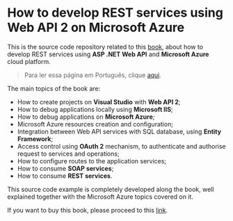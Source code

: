 # How to develop REST services using Web API 2 on Microsoft Azure

This is the source code repository related to this [book](https://www.casadocodigo.com.br/products/livro-web-services-rest), about how to develop REST services using **ASP .NET Web API** and **Microsoft Azure** cloud platform. 



>  Para ler essa página em Português, clique [aqui](https://github.com/siecola/WebAPIBook/blob/master/README.pt-br.md).



The main topics of the book are:

- How to create projects on **Visual Studio** with **Web API 2**;
- How to debug applications locally using **Microsoft IIS**;
- How to debug applications on **Microsoft Azure**;
- Microsoft Azure resources creation and configuration;
- Integration between Web API services with SQL database, using **Entity Framework**;
- Access control using **OAuth 2** mechanism, to authenticate and authorise request to services and operations;
- How to configure routes to the application services;
- How to consume **SOAP services**;
- How to consume **REST services**.



This source code example is completely developed along the book, well explained together with the Microsoft Azure topics covered on it.

If you want to buy this book, please proceed to this [link](https://www.casadocodigo.com.br/products/livro-web-services-rest).